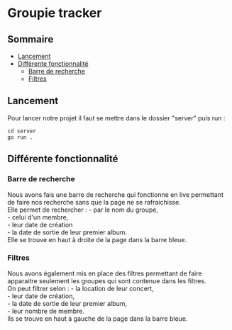 # Groupie tracker

## Sommaire

- [Lancement](#p1)
- [Différente fonctionnalité](#p2)
    - [Barre de recherche](#p2.1)
    - [Filtres](#p2.2)

## Lancement <a name="p1"></a>

Pour lancer notre projet il faut se mettre dans le dossier "server" puis run :
```
cd server
go run .
``` 

## Différente fonctionnalité <a name="p2"></a>

### Barre de recherche <a name="p2.1"></a>

Nous avons fais une barre de recherche qui fonctionne en live permettant de faire nos recherche sans que la page ne se rafraichisse.  
Elle permet de rechercher : - par le nom du groupe,  
                            - celui d'un membre,  
                            - leur date de création  
                            - la date de sortie de leur premier album.  
Elle se trouve en haut à droite de la page dans la barre bleue.  

### Filtres <a name="p2.2"></a>

Nous avons également mis en place des filtres permettant de faire apparaitre seulement les groupes qui sont contenue dans les filtres.  
On peut filtrer selon : - la location de leur concert,  
                        - leur date de création,  
                        - la date de sortie de leur premier album,  
                        - leur nombre de membre.  
Ils se trouve en haut à gauche de la page dans la barre bleue.
